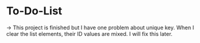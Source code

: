# To-Do-List
-> This project is finished but I have one problem about unique key. When I clear the list elements, their ID values are mixed. I will fix this later.
